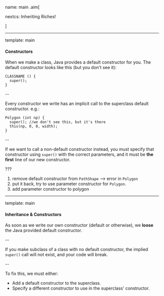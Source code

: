 name: main
.aim[<div>
  nextcs: Inheriting Riches!
  </div>]

---
template: main

#### Constructors
When we make a class, Java provides a default constructor for you. The default constructor looks like this (but you don't see it):
  ```
  CLASSNAME () {
    super();
  }
  ```
--

Every constructor we write has an implicit call to the superclass default constructor. e.g.:
  ```
  Polygon (int np) {
    super(); //we don't see this, but it's there
    this(np, 0, 0, width);
  }
  ```

--

If we want to call a non-default constructor instead, you must specify that constructor using `super()` with the correct parameters, and it must be __the first__ line of our new constructor.

???
1. remove default constructor from `PathShape` --> error in `Polygon`
2. put it back, try to use parameter constructor for `Polygon`.
3. add parameter constructor to polygon

---
template: main

#### Inheritance & Constructors
As soon as we write our own constructor (default or otherwise), we __loose__ the Java provided default constructor.

--

If you make subclass of a class with no default constructor, the implied `super()` call will not exist, and your code will break.

--

To fix this, we must either:
- Add a default constructor to the superclass.
- Specify a different constructor to use in the superclass' constructor.
